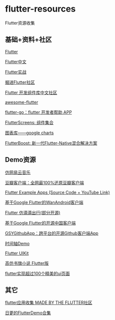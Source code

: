 # flutter-resources
Flutter资源收集

## 基础+资料+社区

  [Flutter](https://flutter.dev/)

  [Flutter中文](https://flutterchina.club/)

  [Flutter实战](https://book.flutterchina.club/)

  [掘进Flutter社区](https://juejin.im/tag/Flutter?utm_source=flutterchina&utm_medium=word&utm_content=btn&utm_campaign=q3_website)

  [Flutter 开发组件库中文社区](https://github.com/efoxTeam/flutter-ui)

  [awesome-flutter](https://github.com/Solido/awesome-flutter)

  [flutter-go：flutter 开发者帮助 APP](https://github.com/alibaba/flutter-go)

  [FlutterScreens: 组件集合](https://github.com/samarthagarwal/FlutterScreens)

  [图表库——google charts](https://github.com/google/charts)

  [FlutterBoost: 新一代Flutter-Native混合解决方案](https://github.com/alibaba/flutter_boost)

## Demo资源

  [仿网易云音乐](https://github.com/boyan01/flutter-netease-music)

  [豆瓣客户端：全网最100%还原豆瓣客户端](https://github.com/kaina404/FlutterDouBan)

  [Flutter Example Apps (Source Code + YouTube Link)](https://github.com/iampawan/FlutterExampleApps)

  [基于Google Flutter的WanAndroid客户端](https://github.com/Sky24n/flutter_wanandroid)

  [Flutter 仿滴滴出行(部分开源)](https://github.com/Sky24n/GreenTravel)

  [基于Google Flutter的开源中国客户端](https://github.com/yubo725/flutter-osc)

  [GSYGithubApp：跨平台的开源Github客户端App](https://github.com/CarGuo/GSYGithubAppFlutter)

  [时间轴Demo](https://github.com/2d-inc/HistoryOfEverything)

  [Flutter UIKit](https://github.com/iampawan/Flutter-UI-Kit)

  [高仿书旗小说 Flutter版](https://github.com/huanxsd/flutter_shuqi)

  [flutter实现超过100个精美的ui页面](https://github.com/nb312/flutter-ui-nice)

  []()

  []()

  []()

  []()

  []()

  []()

  []()

  []()

  []()

## 其它

  [flutter应用收集 MADE BY THE FLUTTER社区](https://itsallwidgets.com/)

  [日更的FlutterDemo合集](https://github.com/OpenFlutter/Flutter-Notebook)